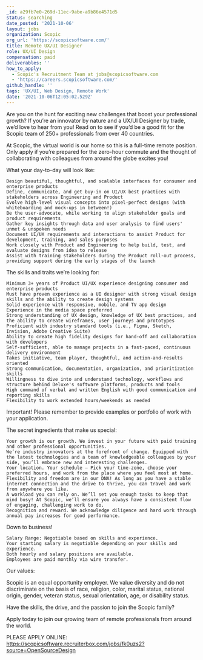 ```yaml
---
_id: a29fb7e0-269d-11ec-9abe-a9b86e4571d5
status: searching
date_posted: '2021-10-06'
layout: jobs
organization: Scopic
org_url: 'https://scopicsoftware.com/'
title: Remote UX/UI Designer
role: UX/UI Design
compensation: paid
deliverables: ''
how_to_apply:
  - Scopic's Recruitment Team at jobs@scopicsoftware.com
  - 'https://careers.scopicsoftware.com/'
github_handle: ''
tags: 'UX/UI, Web Design, Remote Work'
date: '2021-10-06T12:05:02.529Z'
---
```

Are you on the hunt for exciting new challenges that boost your professional growth? If you’re an innovator by nature and a UX/UI Designer by trade, we’d love to hear from you! Read on to see if you’d be a good fit for the Scopic team of 250+ professionals from over 40 countries.

 

At Scopic, the virtual world is our home so this is a full-time remote position. Only apply if you’re prepared for the zero-hour commute and the thought of collaborating with colleagues from around the globe excites you!

  

What your day-to-day will look like: 

    Design beautiful, thoughtful, and scalable interfaces for consumer and enterprise products
    Define, communicate, and get buy-in on UI/UX best practices with stakeholders across Engineering and Product
    Evolve high-level visual concepts into pixel-perfect designs (with whiteboarding and mock-ups in between!)
    Be the user-advocate, while working to align stakeholder goals and product requirements
    Gather key insights through data and user analysis to find users' unmet & unspoken needs
    Document UI/UX requirements and interactions to assist Product for development, training, and sales purposes
    Work closely with Product and Engineering to help build, test, and evaluate designs from idea to release
    Assist with training stakeholders during the Product roll-out process, providing support during the early stages of the launch

 

The skills and traits we’re looking for:

    Minimum 3+ years of Product UI/UX experience designing consumer and enterprise products
    Must have proven experience as a UI designer with strong visual design skills and the ability to create design systems
    Solid experience with responsive, mobile, and TV app design
    Experience in the media space preferred
    Strong understanding of UX design, knowledge of UX best practices, and the ability to create wireframes, user journeys and prototypes
    Proficient with industry standard tools (i.e., Figma, Sketch, Invision, Adobe Creative Suite)
    Ability to create high fidelity designs for hand-off and collaboration with developers
    Self-sufficient, able to manage projects in a fast-paced, continuous delivery environment
    Takes initiative, team player, thoughtful, and action-and-results oriented
    Strong communication, documentation, organization, and prioritization skills
    Willingness to dive into and understand technology, workflows and structure behind Deluxe's software platforms, products and tools
    High command of verbal and written English with good communication and reporting skills
    Flexibility to work extended hours/weekends as needed

 

Important! Please remember to provide examples or portfolio of work with your application.

 

The secret ingredients that make us special:

    Your growth is our growth. We invest in your future with paid training and other professional opportunities.
    We’re industry innovators at the forefront of change. Equipped with the latest technologies and a team of knowledgeable colleagues by your side, you’ll embrace new and interesting challenges.
    Your location. Your schedule — Pick your time-zone, choose your preferred hours, and work from the place where you feel most at home.
    Flexibility and freedom are in our DNA! As long as you have a stable internet connection and the drive to thrive, you can travel and work from anywhere you like.
    A workload you can rely on. We’ll set you enough tasks to keep that mind busy! At Scopic, we’ll ensure you always have a consistent flow of engaging, challenging work to do.
    Recognition and reward. We acknowledge diligence and hard work through annual pay increases for good performance.

 

Down to business!

    Salary Range: Negotiable based on skills and experience.
    Your starting salary is negotiable depending on your skills and experience.
    Both hourly and salary positions are available.
    Employees are paid monthly via wire transfer.

 

Our values:

Scopic is an equal opportunity employer. We value diversity and do not discriminate on the basis of race, religion, color, marital status, national origin, gender, veteran status, sexual orientation, age, or disability status.

Have the skills, the drive, and the passion to join the Scopic family?

Apply today to join our growing team of remote professionals from around the world.

PLEASE APPLY ONLINE: https://scopicsoftware.recruiterbox.com/jobs/fk0uzs2?source=OpenSourceDesign
